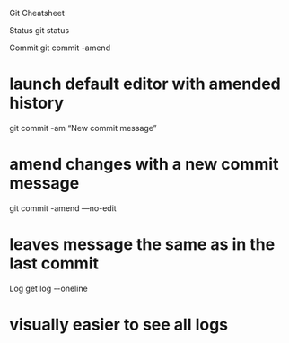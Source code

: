 Git Cheatsheet


Status
git status

Commit
git commit -amend 
# launch default editor with amended history
git commit -am “New commit message” 
# amend changes with a new commit message
git commit -amend —no-edit 
# leaves message the same as in the last commit

Log
get log --oneline
# visually easier to see all logs

